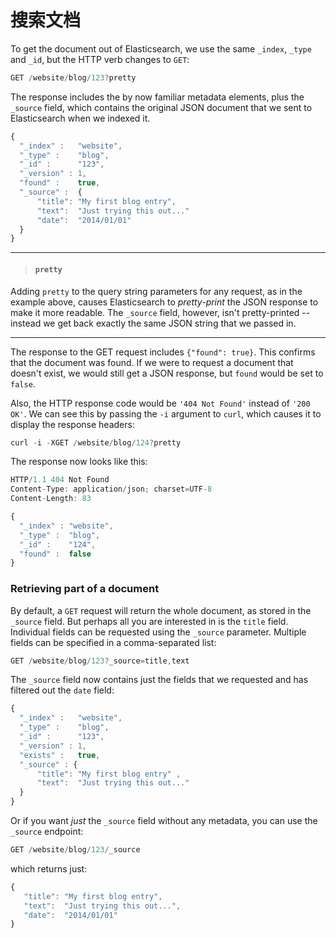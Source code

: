 # 搜索文档

To get the document out of Elasticsearch, we use the same `_index`,
`_type` and `_id`, but the HTTP verb changes to `GET`:

```js
GET /website/blog/123?pretty
```

The response includes the by now familiar metadata elements, plus the `_source`
field, which contains the original JSON document that we sent to Elasticsearch
when we indexed it.

```js
{
  "_index" :   "website",
  "_type" :    "blog",
  "_id" :      "123",
  "_version" : 1,
  "found" :    true,
  "_source" :  {
      "title": "My first blog entry",
      "text":  "Just trying this out..."
      "date":  "2014/01/01"
  }
}
```

****
>#### `pretty`

Adding `pretty` to the query string parameters for any request, as in the
example above, causes Elasticsearch to _pretty-print_ the JSON response to
make it more readable. The `_source` field, however, isn't pretty-printed --
instead we get back exactly the same JSON string that we passed in.

****

The response to the GET request includes `{"found": true}`. This confirms that
the document was found.  If we were to request a document that doesn't exist,
we would still get a JSON response, but `found` would be set to `false`.

Also, the HTTP response code would be `'404 Not Found'` instead of `'200 OK'`.
We can see this by passing the `-i` argument to `curl`, which causes it to
display the response headers:

```js
curl -i -XGET /website/blog/124?pretty
```


The response now looks like this:

```js
HTTP/1.1 404 Not Found
Content-Type: application/json; charset=UTF-8
Content-Length: 83

{
  "_index" : "website",
  "_type" :  "blog",
  "_id" :    "124",
  "found" :  false
}
```

### Retrieving part of a document

By default, a `GET` request will return the whole document, as stored in the
`_source` field. But perhaps all you are interested in is the `title` field.
Individual fields can be requested using the `_source` parameter. Multiple
fields can be specified in a comma-separated list:

```js
GET /website/blog/123?_source=title,text
```


The  `_source` field now contains just the fields that we requested and has
filtered out the `date` field:

```js
{
  "_index" :   "website",
  "_type" :    "blog",
  "_id" :      "123",
  "_version" : 1,
  "exists" :   true,
  "_source" : {
      "title": "My first blog entry" ,
      "text":  "Just trying this out..."
  }
}
```

Or if you want *just* the `_source` field without any metadata, you can use
the `_source` endpoint:

```js
GET /website/blog/123/_source
```

which returns just:

```js
{
   "title": "My first blog entry",
   "text":  "Just trying this out...",
   "date":  "2014/01/01"
}
```
